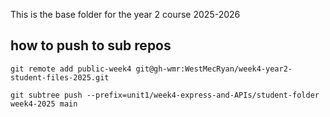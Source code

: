 This is the base folder for the year 2 course 2025-2026

## how to push to sub repos

`git remote add public-week4 git@gh-wmr:WestMecRyan/week4-year2-student-files-2025.git`

`git subtree push --prefix=unit1/week4-express-and-APIs/student-folder week4-2025 main`